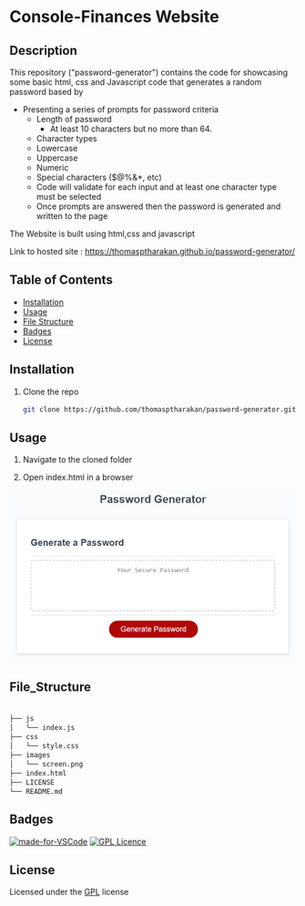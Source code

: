# Console-Finances Website

## Description

This repository ("password-generator") contains the code for showcasing some basic html, css and Javascript code that generates a random password based by 
* Presenting a series of prompts for password criteria
   * Length of password
      * At least 10 characters but no more than 64.
   * Character types
   * Lowercase
   * Uppercase
   * Numeric
   * Special characters ($@%&*, etc)
   * Code will validate for each input and at least one character type must be selected
  * Once prompts are answered then the password is generated and written to the page

The Website is built using html,css and javascript

Link to hosted site : https://thomasptharakan.github.io/password-generator/



## Table of Contents

- [Installation](#installation)
- [Usage](#usage)
- [File Structure](#file_structure)
- [Badges](#badges)
- [License](#license)

## Installation

1. Clone the repo
   ```sh
   git clone https://github.com/thomasptharakan/password-generator.git
   
   ```


## Usage

1. Navigate to the cloned folder

2. Open index.html in a browser

![ScreenShot](/images/screen.png)



## File_Structure
```

├── js
│   └── index.js
├── css
│   └── style.css
├── images
│   └── screen.png
├── index.html
├── LICENSE
└── README.md
```

## Badges

[![made-for-VSCode](https://img.shields.io/badge/Made%20for-VSCode-1f425f.svg)](https://code.visualstudio.com/)
[![GPL Licence](https://badges.frapsoft.com/os/gpl/gpl.svg?v=103)](https://opensource.org/licenses/GPL-3.0/)  


## License

Licensed under the [GPL](LICENSE.txt) license



